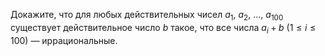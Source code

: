 Докажите, что для любых действительных чисел $a_1$, $a_2$, $\dots$, $a_{100}$ 
существует действительное число $b$ такое, что все числа 
$a_i+b$ ($1\leq i\leq 100$) — иррациональные.